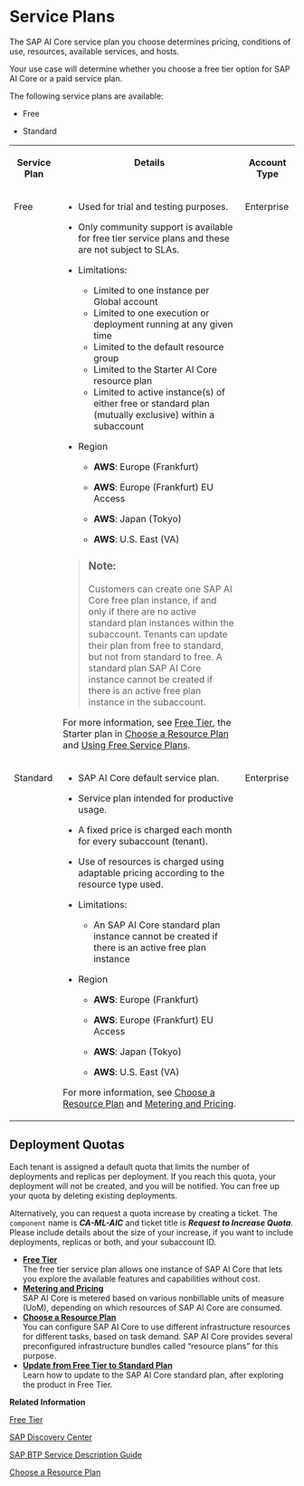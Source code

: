 <!-- loioc7244c6a7e3b4ffc928a2564c216e7c7 -->

# Service Plans

The SAP AI Core service plan you choose determines pricing, conditions of use, resources, available services, and hosts.

Your use case will determine whether you choose a free tier option for SAP AI Core or a paid service plan.

The following service plans are available:

-   Free

-   Standard



<table>
<tr>
<th valign="top">

Service Plan



</th>
<th valign="top">

Details



</th>
<th valign="top">

Account Type



</th>
</tr>
<tr>
<td valign="top">

Free



</td>
<td valign="top">

-   Used for trial and testing purposes.

-   Only community support is available for free tier service plans and these are not subject to SLAs.

-   Limitations:
    -   Limited to one instance per Global account
    -   Limited to one execution or deployment running at any given time
    -   Limited to the default resource group
    -   Limited to the Starter AI Core resource plan
    -   Limited to active instance\(s\) of either free or standard plan \(mutually exclusive\) within a subaccount

-   Region

    -   **AWS**: Europe \(Frankfurt\)

    -   **AWS**: Europe \(Frankfurt\) EU Access

    -   **AWS**: Japan \(Tokyo\)

    -   **AWS**: U.S. East \(VA\)



> ### Note:  
> Customers can create one SAP AI Core free plan instance, if and only if there are no active standard plan instances within the subaccount. Tenants can update their plan from free to standard, but not from standard to free. A standard plan SAP AI Core instance cannot be created if there is an active free plan instance in the subaccount.

For more information, see [Free Tier](free-tier-4533adc.md), the Starter plan in [Choose a Resource Plan](choose-a-resource-plan-57f4f19.md) and [Using Free Service Plans](https://help.sap.com/docs/BTP/65de2977205c403bbc107264b8eccf4b/524e1081d8dc4b0f9d055a6bec383ec3.html?q=using%20free%20service%20plans).



</td>
<td valign="top">

Enterprise



</td>
</tr>
<tr>
<td valign="top">

Standard



</td>
<td valign="top">

-   SAP AI Core default service plan.

-   Service plan intended for productive usage.

-   A fixed price is charged each month for every subaccount \(tenant\).

-   Use of resources is charged using adaptable pricing according to the resource type used.

-   Limitations:
    -   An SAP AI Core standard plan instance cannot be created if there is an active free plan instance

-   Region

    -   **AWS**: Europe \(Frankfurt\)

    -   **AWS**: Europe \(Frankfurt\) EU Access

    -   **AWS**: Japan \(Tokyo\)

    -   **AWS**: U.S. East \(VA\)



For more information, see [Choose a Resource Plan](choose-a-resource-plan-57f4f19.md) and [Metering and Pricing](metering-and-pricing-b5c7215.md).



</td>
<td valign="top">

Enterprise



</td>
</tr>
</table>



<a name="loioc7244c6a7e3b4ffc928a2564c216e7c7__section_w5l_cf2_1vb"/>

## Deployment Quotas

Each tenant is assigned a default quota that limits the number of deployments and replicas per deployment. If you reach this quota, your deployment will not be created, and you will be notified. You can free up your quota by deleting existing deployments.

Alternatively, you can request a quota increase by creating a ticket. The `component` name is ***CA-ML-AIC*** and ticket title is ***Request to Increase Quota***. Please include details about the size of your increase, if you want to include deployments, replicas or both, and your subaccount ID.

-   **[Free Tier](free-tier-4533adc.md "The free tier service plan allows one instance of SAP AI Core that
		lets you explore the available features and capabilities without cost.")**  
The free tier service plan allows one instance of SAP AI Core that lets you explore the available features and capabilities without cost.
-   **[Metering and Pricing](metering-and-pricing-b5c7215.md "SAP AI Core is metered based on various nonbillable units of measure
		(UoM), depending on which resources of SAP AI Core are
		consumed.")**  
SAP AI Core is metered based on various nonbillable units of measure \(UoM\), depending on which resources of SAP AI Core are consumed.
-   **[Choose a Resource Plan](choose-a-resource-plan-3a06d84.md "You can configure SAP AI Core to use different infrastructure
		resources for
		different
		tasks, based on task demand.
		SAP AI Core provides several preconfigured infrastructure bundles called
			“resource plans” for this purpose. ")**  
You can configure SAP AI Core to use different infrastructure resources for different tasks, based on task demand. SAP AI Core provides several preconfigured infrastructure bundles called “resource plans” for this purpose.
-   **[Update from Free Tier to Standard Plan](update-from-free-tier-to-standard-plan-924f892.md "Learn how to update to the SAP AI Core standard plan, after
		exploring the product in Free Tier.")**  
Learn how to update to the SAP AI Core standard plan, after exploring the product in Free Tier.

**Related Information**  


[Free Tier](free-tier-4533adc.md "The free tier service plan allows one instance of SAP AI Core that lets you explore the available features and capabilities without cost.")

[SAP Discovery Center](https://discovery-center.cloud.sap/serviceCatalog/sap-ai-core?service_plan=standard&region=europe(frankfurt)&tab=service_plan)

[SAP BTP Service Description Guide](https://www.sap.com/about/agreements/policies/cloud-platform.html)

[Choose a Resource Plan](choose-a-resource-plan-57f4f19.md "You can configure SAP AI Core to use different infrastructure resources for different tasks, based on demand. SAP AI Core provides several preconfigured infrastructure bundles called “resource plans” for this purpose.")

